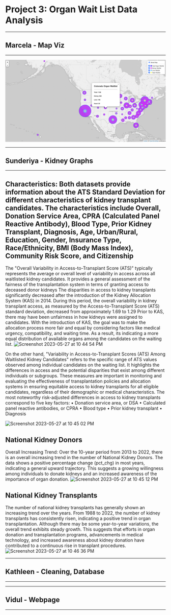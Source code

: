 # Project 3: Organ Wait List Data Analysis
---
## Marcela - Map Viz
---
![Image Link](https://github.com/mwsierzega/Project3/blob/marcela/2_Images/map-final-full-view.png)

---
## Sunderiya - Kidney Graphs
---
## Characteristics: Both datasets provide information about the ATS Standard Deviation for different characteristics of kidney transplant candidates. The characteristics include Overall, Donation Service Area, CPRA (Calculated Panel Reactive Antibody), Blood Type, Prior Kidney Transplant, Diagnosis, Age, Urban/Rural, Education, Gender, Insurance Type, Race/Ethnicity, BMI (Body Mass Index), Community Risk Score, and Citizenship
The "Overall Variability in Access-to-Transplant Score (ATS)" typically represents the average or overall level of variability in access across all waitlisted kidney candidates. It provides a general assessment of the fairness of the transplantation system in terms of granting access to deceased donor kidneys
The disparities in access to kidney transplants significantly decreased after the introduction of the Kidney Allocation System (KAS) in 2014. During this period, the overall variability in kidney transplant access, as measured by the Access-to-Transplant Score (ATS) standard deviation, decreased from approximately 1.69 to 1.29 Prior to KAS, there may have been unfairness in how kidneys were assigned to candidates. With the introduction of KAS, the goal was to make the allocation process more fair and equal by considering factors like medical urgency, compatibility, and waiting time. As a result, its indicating a more equal distribution of available organs among the candidates on the waiting list.
![Screenshot 2023-05-27 at 10 44 54 PM](https://github.com/mwsierzega/Project3/assets/123790798/f3f5393a-1d73-45da-b9ee-4306e15df678)

On the other hand, "Variability in Access-to-Transplant Scores (ATS) Among Waitlisted Kidney Candidates" refers to the specific range of ATS values observed among individual candidates on the waiting list. It highlights the differences in access and the potential disparities that exist among different individuals or subgroups.
These measures are important in monitoring and evaluating the effectiveness of transplantation policies and allocation systems in ensuring equitable access to kidney transplants for all eligible candidates, regardless of their demographic or medical characteristics.
The most noteworthy risk-adjusted differences in access to kidney transplants correspond to five key factors: • Donation service area, or DSA • Calculated panel reactive antibodies, or CPRA • Blood type • Prior kidney transplant • Diagnosis

![Screenshot 2023-05-27 at 10 45 02 PM](https://github.com/mwsierzega/Project3/assets/123790798/997a7fa8-937f-426c-8922-2c060601ae45)


## National Kidney Donors 
Overall Increasing Trend: Over the 10-year period from 2013 to 2022, there is an overall increasing trend in the number of National Kidney Donors. The data shows a positive percentage change (pct_chg) in most years, indicating a general upward trajectory. This suggests a growing willingness among individuals to donate kidneys and an increased awareness of the importance of organ donation.
![Screenshot 2023-05-27 at 10 45 12 PM](https://github.com/mwsierzega/Project3/assets/123790798/39a84f09-8616-4ac3-9721-903d4d19142b)

## National Kidney Transplants
The number of national kidney transplants has generally shown an increasing trend over the years. From 1988 to 2022, the number of kidney transplants has consistently risen, indicating a positive trend in organ transplantation.
Although there may be some year-to-year variations, the overall trend exhibits steady growth. This suggests that efforts in organ donation and transplantation programs, advancements in medical technology, and increased awareness about kidney donation have contributed to a continuous rise in transplant procedures.
![Screenshot 2023-05-27 at 10 46 36 PM](https://github.com/mwsierzega/Project3/assets/123790798/c15e50ee-8478-4070-baf2-2271d860d3bf)

---
## Kathleen - Cleaning, Database
---
---
## Vidul - Webpage
---
